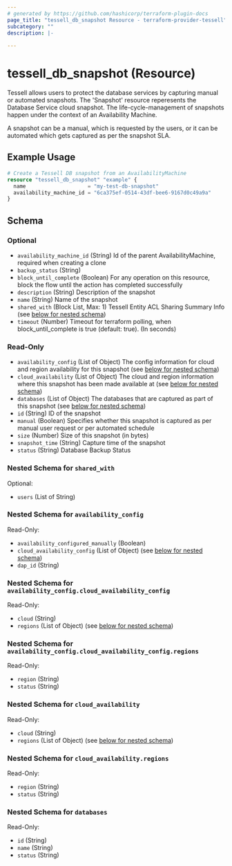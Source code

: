 ```yaml
---
# generated by https://github.com/hashicorp/terraform-plugin-docs
page_title: "tessell_db_snapshot Resource - terraform-provider-tessell"
subcategory: ""
description: |-
  
---
```


# tessell_db_snapshot (Resource)

Tessell allows users to protect the database services by capturing manual or automated snapshots. The 'Snapshot' resource reperesents the Database Service cloud snapshot. The life-cycle-management of snapshots happen under the context of an Availability Machine.

A snapshot can be a manual, which is requested by the users, or it can be automated which gets captured as per the snapshot SLA.

## Example Usage

```terraform
# Create a Tessell DB snapshot from an AvailabilityMachine
resource "tessell_db_snapshot" "example" {
  name                    = "my-test-db-snapshot"
  availability_machine_id = "6ca375ef-0514-43df-bee6-9167d0c49a9a"
}
```

<!-- schema generated by tfplugindocs -->
## Schema

### Optional

- `availability_machine_id` (String) Id of the parent AvailabilityMachine, required when creating a clone
- `backup_status` (String)
- `block_until_complete` (Boolean) For any operation on this resource, block the flow until the action has completed successfully
- `description` (String) Description of the snapshot
- `name` (String) Name of the snapshot
- `shared_with` (Block List, Max: 1) Tessell Entity ACL Sharing Summary Info (see [below for nested schema](#nestedblock--shared_with))
- `timeout` (Number) Timeout for terraform polling, when block_until_complete is true (default: true). (In seconds)

### Read-Only

- `availability_config` (List of Object) The config information for cloud and region availability for this snapshot (see [below for nested schema](#nestedatt--availability_config))
- `cloud_availability` (List of Object) The cloud and region information where this snapshot has been made available at (see [below for nested schema](#nestedatt--cloud_availability))
- `databases` (List of Object) The databases that are captured as part of this snapshot (see [below for nested schema](#nestedatt--databases))
- `id` (String) ID of the snapshot
- `manual` (Boolean) Specifies whether this snapshot is captured as per manual user request or per automated schedule
- `size` (Number) Size of this snapshot (in bytes)
- `snapshot_time` (String) Capture time of the snapshot
- `status` (String) Database Backup Status

<a id="nestedblock--shared_with"></a>
### Nested Schema for `shared_with`

Optional:

- `users` (List of String)


<a id="nestedatt--availability_config"></a>
### Nested Schema for `availability_config`

Read-Only:

- `availability_configured_manually` (Boolean)
- `cloud_availability_config` (List of Object) (see [below for nested schema](#nestedobjatt--availability_config--cloud_availability_config))
- `dap_id` (String)

<a id="nestedobjatt--availability_config--cloud_availability_config"></a>
### Nested Schema for `availability_config.cloud_availability_config`

Read-Only:

- `cloud` (String)
- `regions` (List of Object) (see [below for nested schema](#nestedobjatt--availability_config--cloud_availability_config--regions))

<a id="nestedobjatt--availability_config--cloud_availability_config--regions"></a>
### Nested Schema for `availability_config.cloud_availability_config.regions`

Read-Only:

- `region` (String)
- `status` (String)




<a id="nestedatt--cloud_availability"></a>
### Nested Schema for `cloud_availability`

Read-Only:

- `cloud` (String)
- `regions` (List of Object) (see [below for nested schema](#nestedobjatt--cloud_availability--regions))

<a id="nestedobjatt--cloud_availability--regions"></a>
### Nested Schema for `cloud_availability.regions`

Read-Only:

- `region` (String)
- `status` (String)



<a id="nestedatt--databases"></a>
### Nested Schema for `databases`

Read-Only:

- `id` (String)
- `name` (String)
- `status` (String)


